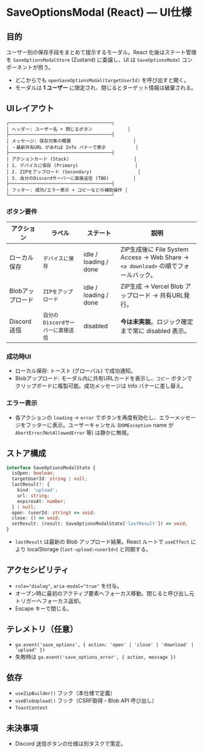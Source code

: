 # SaveOptionsModal (React) — UI仕様

## 目的
ユーザー別の保存手段をまとめて提示するモーダル。React 化後はステート管理を `SaveOptionsModalStore` (Zustand) に委譲し、UI は `SaveOptionsModal` コンポーネントが担う。

- どこからでも `openSaveOptionsModal(targetUserId)` を呼び出すと開く。
- モーダルは **1 ユーザー** に限定され、閉じるとターゲット情報は破棄される。

## UIレイアウト
```
┌──────────────────────────────────────┐
│ ヘッダー: ユーザー名 + 閉じるボタン             │
├──────────────────────────────────────┤
│ メッセージ: 保存対象の概要                       │
│ ・最新共有URL があれば Info バナーで表示           │
├──────────────────────────────────────┤
│ アクションカード (Stack)                        │
│ 1. デバイスに保存 (Primary)                     │
│ 2. ZIPをアップロード (Secondary)                 │
│ 3. 自分のDiscordサーバーに直接送信 (TBD)         │
├──────────────────────────────────────┤
│ フッター: 成功/エラー表示 + コピーなどの補助操作 │
└──────────────────────────────────────┘
```

### ボタン要件
| アクション | ラベル | ステート | 説明 |
|------------|--------|----------|------|
| ローカル保存 | `デバイスに保存` | idle / loading / done | ZIP生成後に File System Access → Web Share → `<a download>` の順でフォールバック。|
| Blobアップロード | `ZIPをアップロード` | idle / loading / done | ZIP生成 → Vercel Blob アップロード → 共有URL発行。|
| Discord送信 | `自分のDiscordサーバーに直接送信` | disabled | **今は未実装**。ロジック確定まで常に disabled 表示。|

### 成功時UI
- ローカル保存: トースト (グローバル) で成功通知。
- Blobアップロード: モーダル内に共有URLカードを表示し、`コピー` ボタンでクリップボードに複製可能。成功メッセージは Info バナーに差し替え。

### エラー表示
- 各アクションの `loading` → `error` でボタンを再度有効化し、エラーメッセージをフッターに表示。ユーザーキャンセル (`DOMException` name が `AbortError`/`NotAllowedError` 等) は静かに無視。

## ストア構成
```ts
interface SaveOptionsModalState {
  isOpen: boolean;
  targetUserId: string | null;
  lastResult?: {
    kind: 'upload';
    url: string;
    expiresAt: number;
  } | null;
  open: (userId: string) => void;
  close: () => void;
  setResult: (result: SaveOptionsModalState['lastResult']) => void;
}
```
- `lastResult` は最新の Blob アップロード結果。React ルートで `useEffect` により localStorage (`last-upload:<userId>`) と同期する。

## アクセシビリティ
- `role="dialog"`, `aria-modal="true"` を付与。
- オープン時に最初のアクティブ要素へフォーカス移動。閉じると呼び出し元トリガーへフォーカス返却。
- Escape キーで閉じる。

## テレメトリ（任意）
- `ga.event('save_options', { action: 'open' | 'close' | 'download' | 'upload' })`
- 失敗時は `ga.event('save_options_error', { action, message })`

## 依存
- `useZipBuilder()` フック（本仕様で定義）
- `useBlobUpload()` フック（CSRF取得・Blob API 呼び出し）
- `ToastContext`

## 未決事項
- Discord 送信ボタンの仕様は別タスクで策定。
